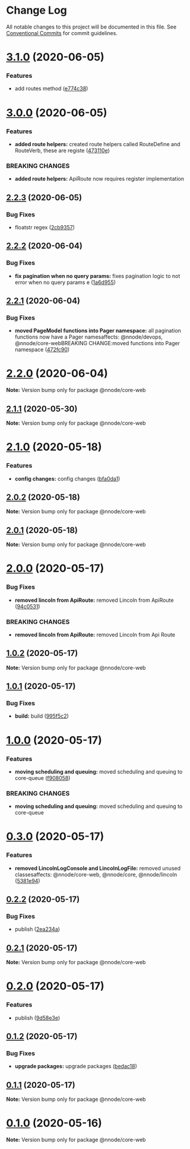 # Change Log

All notable changes to this project will be documented in this file.
See [Conventional Commits](https://conventionalcommits.org) for commit guidelines.

# [3.1.0](https://github.com/nativecode-dev/sosus/compare/@nnode/core-web@3.0.0...@nnode/core-web@3.1.0) (2020-06-05)


### Features

* add routes method ([e774c38](https://github.com/nativecode-dev/sosus/commit/e774c38b492aaa214dda52bd2cda0789772ed9fd))





# [3.0.0](https://github.com/nativecode-dev/sosus/compare/@nnode/core-web@2.2.3...@nnode/core-web@3.0.0) (2020-06-05)


### Features

* **added route helpers:** created route helpers called RouteDefine and RouteVerb, these are registe ([473110e](https://github.com/nativecode-dev/sosus/commit/473110e6932be2684f4770865dfa03b26d2bdeeb))


### BREAKING CHANGES

* **added route helpers:** ApiRoute now requires register implementation





## [2.2.3](https://github.com/nativecode-dev/sosus/compare/@nnode/core-web@2.2.2...@nnode/core-web@2.2.3) (2020-06-05)


### Bug Fixes

* floatstr regex ([2cb9357](https://github.com/nativecode-dev/sosus/commit/2cb9357f91192ee7eeb9fc627447ca5c7c14d94d))





## [2.2.2](https://github.com/nativecode-dev/sosus/compare/@nnode/core-web@2.2.1...@nnode/core-web@2.2.2) (2020-06-04)


### Bug Fixes

* **fix pagination when no query params:** fixes pagination logic to not error when no query params e ([1a6d955](https://github.com/nativecode-dev/sosus/commit/1a6d955073a79bf5d21133ec673213271b22db78))





## [2.2.1](https://github.com/nativecode-dev/sosus/compare/@nnode/core-web@2.2.0...@nnode/core-web@2.2.1) (2020-06-04)


### Bug Fixes

* **moved PageModel functions into Pager namespace:** all pagination functions now have a Pager namesaffects: @nnode/devops, @nnode/core-webBREAKING CHANGE:moved functions into Pager namespace ([472fc90](https://github.com/nativecode-dev/sosus/commit/472fc907a3315c57c4f379ca12d928749d7f794f))





# [2.2.0](https://github.com/nativecode-dev/sosus/compare/@nnode/core-web@2.2.0-next.2...@nnode/core-web@2.2.0) (2020-06-04)

**Note:** Version bump only for package @nnode/core-web





## [2.1.1](https://github.com/nativecode-dev/sosus/compare/@nnode/core-web@2.1.1-next.2...@nnode/core-web@2.1.1) (2020-05-30)

**Note:** Version bump only for package @nnode/core-web





# [2.1.0](https://github.com/nativecode-dev/sosus/compare/@nnode/core-web@2.0.3-next.0...@nnode/core-web@2.1.0) (2020-05-18)


### Features

* **config changes:** config changes ([bfa0da1](https://github.com/nativecode-dev/sosus/commit/bfa0da1e4427733d6600b68a86e5c336086f021f))





## [2.0.2](https://github.com/nativecode-dev/sosus/compare/@nnode/core-web@2.0.2-next.0...@nnode/core-web@2.0.2) (2020-05-18)

**Note:** Version bump only for package @nnode/core-web





## [2.0.1](https://github.com/nativecode-dev/sosus/compare/@nnode/core-web@2.0.1-next.0...@nnode/core-web@2.0.1) (2020-05-18)

**Note:** Version bump only for package @nnode/core-web





# [2.0.0](https://github.com/nativecode-dev/sosus/compare/@nnode/core-web@1.0.3-next.0...@nnode/core-web@2.0.0) (2020-05-17)


### Bug Fixes

* **removed lincoln from ApiRoute:** removed Lincoln from ApiRoute ([94c0531](https://github.com/nativecode-dev/sosus/commit/94c05316a11e8425c5f0bcdda68121909faca165))


### BREAKING CHANGES

* **removed lincoln from ApiRoute:** removed Lincoln from Api Route





## [1.0.2](https://github.com/nativecode-dev/sosus/compare/@nnode/core-web@1.0.2-next.1...@nnode/core-web@1.0.2) (2020-05-17)

**Note:** Version bump only for package @nnode/core-web





## [1.0.1](https://github.com/nativecode-dev/sosus/compare/@nnode/core-web@1.0.0...@nnode/core-web@1.0.1) (2020-05-17)


### Bug Fixes

* **build:** build ([995f5c2](https://github.com/nativecode-dev/sosus/commit/995f5c23ffcc9b10bd5a7f73448ebb7fa8d56677))





# [1.0.0](https://github.com/nativecode-dev/sosus/compare/@nnode/core-web@0.3.0...@nnode/core-web@1.0.0) (2020-05-17)


### Features

* **moving scheduling and queuing:** moved scheduling and queuing to core-queue ([f908058](https://github.com/nativecode-dev/sosus/commit/f908058fd982e078ffc3463b41f2c63451277060))


### BREAKING CHANGES

* **moving scheduling and queuing:** moved scheduling and queuing to core-queue





# [0.3.0](https://github.com/nativecode-dev/sosus/compare/@nnode/core-web@0.2.2...@nnode/core-web@0.3.0) (2020-05-17)


### Features

* **removed LincolnLogConsole and LincolnLogFile:** removed unused classesaffects: @nnode/core-web, @nnode/core, @nnode/lincoln ([5381e94](https://github.com/nativecode-dev/sosus/commit/5381e946ebd99831c49ff0e0a13d8053b9f16098))





## [0.2.2](https://github.com/nativecode-dev/sosus/compare/@nnode/core-web@0.2.2-next.1...@nnode/core-web@0.2.2) (2020-05-17)


### Bug Fixes

* publish ([2ea234a](https://github.com/nativecode-dev/sosus/commit/2ea234ab8e3bb12774f5045edeabead414aedfce))





## [0.2.1](https://github.com/nativecode-dev/sosus/compare/@nnode/core-web@0.2.0...@nnode/core-web@0.2.1) (2020-05-17)

**Note:** Version bump only for package @nnode/core-web





# [0.2.0](https://github.com/nativecode-dev/sosus/compare/@nnode/core-web@0.1.2...@nnode/core-web@0.2.0) (2020-05-17)


### Features

* publish ([9d58e3e](https://github.com/nativecode-dev/sosus/commit/9d58e3efe4725c1603009d1bf17a2af00a14d97e))





## [0.1.2](https://github.com/nativecode-dev/sosus/compare/@nnode/core-web@0.1.1...@nnode/core-web@0.1.2) (2020-05-17)


### Bug Fixes

* **upgrade packages:** upgrade packages ([bedac18](https://github.com/nativecode-dev/sosus/commit/bedac18546deab1845617f8c96e85fe2802f7d5a))





## [0.1.1](https://github.com/nativecode-dev/sosus/compare/@nnode/core-web@0.1.1-next.1...@nnode/core-web@0.1.1) (2020-05-17)

**Note:** Version bump only for package @nnode/core-web





# [0.1.0](https://github.com/nativecode-dev/sosus/compare/@nnode/core-web@0.1.0-next.0...@nnode/core-web@0.1.0) (2020-05-16)

**Note:** Version bump only for package @nnode/core-web
